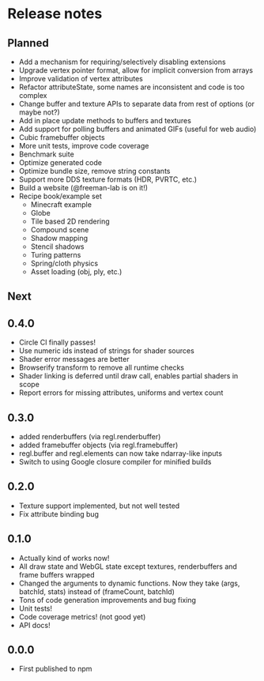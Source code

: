 # Release notes

## Planned

* Add a mechanism for requiring/selectively disabling extensions
* Upgrade vertex pointer format, allow for implicit conversion from arrays
* Improve validation of vertex attributes
* Refactor attributeState, some names are inconsistent and code is too complex
* Change buffer and texture APIs to separate data from rest of options (or maybe not?)
* Add in place update methods to buffers and textures
* Add support for polling buffers and animated GIFs (useful for web audio)
* Cubic framebuffer objects
* More unit tests, improve code coverage
* Benchmark suite
* Optimize generated code
* Optimize bundle size, remove string constants
* Support more DDS texture formats (HDR, PVRTC, etc.)
* Build a website (@freeman-lab is on it!)
* Recipe book/example set
    + Minecraft example
    + Globe
    + Tile based 2D rendering
    + Compound scene
    + Shadow mapping
    + Stencil shadows
    + Turing patterns
    + Spring/cloth physics
    + Asset loading (obj, ply, etc.)

## Next

## 0.4.0

* Circle CI finally passes!
* Use numeric ids instead of strings for shader sources
* Shader error messages are better
* Browserify transform to remove all runtime checks
* Shader linking is deferred until draw call, enables partial shaders in scope
* Report errors for missing attributes, uniforms and vertex count

## 0.3.0

* added renderbuffers (via regl.renderbuffer)
* added framebuffer objects (via regl.framebuffer)
* regl.buffer and regl.elements can now take ndarray-like inputs
* Switch to using Google closure compiler for minified builds

## 0.2.0

* Texture support implemented, but not well tested
* Fix attribute binding bug

## 0.1.0

* Actually kind of works now!
* All draw state and WebGL state except textures, renderbuffers and frame buffers wrapped
* Changed the arguments to dynamic functions.  Now they take (args, batchId, stats) instead of (frameCount, batchId)
* Tons of code generation improvements and bug fixing
* Unit tests!
* Code coverage metrics! (not good yet)
* API docs!

## 0.0.0

* First published to npm
